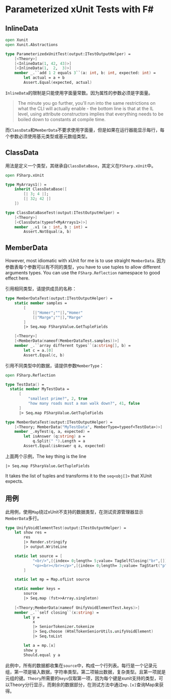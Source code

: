 # Parameterized xUnit Tests with F#

## InlineData

```Fsharp
open Xunit
open Xunit.Abstractions

type ParameterizedxUnitTest(output:ITestOutputHelper) =
    [<Theory>]
    [<InlineData(1, 42, 43)>]
    [<InlineData(1,  2,  3)>]
    member _.``add 1 2 equals 3``(a: int, b: int, expected: int) =
        let actual = a + b
        Assert.Equal(expected, actual)
```

`InlineData`的限制是只能使用字面量常数。因为属性的参数必须是字面量。

> The minute you go further, you'll run into the same restrictions on what the CLI will actually enable - the bottom line is that at the IL level, using attribute constructors implies that everything needs to be boiled down to constants at compile time.

而`ClassData`和`MemberData`不要求使用字面量，但是如果在运行器能显示每行，每个参数必须使用基元类型或基元数组类型。

## ClassData

用法是定义一个类型，其继承自`ClassDataBase`，其定义在`FSharp.xUnit`中。

```Fsharp
open FSharp.xUnit

type MyArrays1() = 
    inherit ClassDataBase([ 
        [| 3; 4 |]; 
        [| 32; 42 |] 
    ])

type ClassDataBaseTest(output:ITestOutputHelper) =
    [<Theory>]
    [<ClassData(typeof<MyArrays1>)>]
    member _.v1 (a : int, b : int) = 
        Assert.NotEqual(a, b)
```

## MemberData

However, most idiomatic with xUnit for me is to use straight `MemberData`. 因为参数表每个参数可以有不同的类型，you have to use tuples to allow different arguments types. You can use the `FSharp.Reflection` namespace to good effect here. 

引用相同类型，请提供成员的名称：

```Fsharp
type MemberDataTest(output:ITestOutputHelper) =
    static member samples =
        [
            [|"Homer";""|],"Homer"
            [|"Marge";""|],"Marge"
        ]
        |> Seq.map FSharpValue.GetTupleFields

    [<Theory>]
    [<MemberData(nameof(MemberDataTest.samples))>]
    member _.``array different types``(a:string[], b) =
        let c = a.[0]
        Assert.Equal(c, b)
```

引用不同类型中的数据，请提供参数`MemberType`：

```Fsharp
open FSharp.Reflection

type TestData() =
  static member MyTestData = 
      [
          "smallest prime?", 2, true
          "how many roads must a man walk down?", 41, false
      ]
      |> Seq.map FSharpValue.GetTupleFields

type MemberDataTest(output:ITestOutputHelper) =
    [<Theory; MemberData("MyTestData", MemberType=typeof<TestData>)>]
    member _.myTest(q, a, expected) =
        let isAnswer (q:string) a =
            q.Split(" ").Length = a
        Assert.Equal(isAnswer q a, expected)
```

上面两个示例，The key thing is the line

```Fsharp
|> Seq.map FSharpValue.GetTupleFields
```

It takes the list of tuples and transforms it to the `seq<obj[]>` that XUnit expects.

## 用例

此用例，使用`Map`绕过xUnit不支持的数据类型，在测试资源管理器显示`MemberData`多行。

```Fsharp
type UnifyVoidElementTest(output:ITestOutputHelper) =
    let show res =
        res
        |> Render.stringify
        |> output.WriteLine

    static let source = [
            "<br/>",[{index= 0;length= 5;value= TagSelfClosing("br",[])}]
            "<p><br></br></p>",[{index= 0;length= 3;value= TagStart("p",[])};{index= 3;length= 4;value= TagSelfClosing("br",[])};{index= 12;length= 4;value= TagEnd "p"}]
        ]

    static let mp = Map.ofList source

    static member keys = 
        source
        |> Seq.map (fst>>Array.singleton)
        
    [<Theory;MemberData(nameof UnifyVoidElementTest.keys)>]
    member _.``self closing``(x:string) =
        let y = 
            x
            |> SeniorTokenizer.tokenize
            |> Seq.choose (HtmlTokenSeniorUtils.unifyVoidElement)
            |> Seq.toList

        let a = mp.[x]
        show y
        Should.equal y a
```

此例中，所有的数据都收集在`source`中，构成一个行列表。每行是一个记录元组，第一项是输入数据，字符串类型。第二项输出数据，复杂类型。且第一项就是元组的键。`Theory`所需要的`keys`仅取第一项，因为每个键是xunit支持的类型，可以Theory分行显示，而剩余的数据部分，在测试方法中通过`mp.[x]`查询Map来获得。
